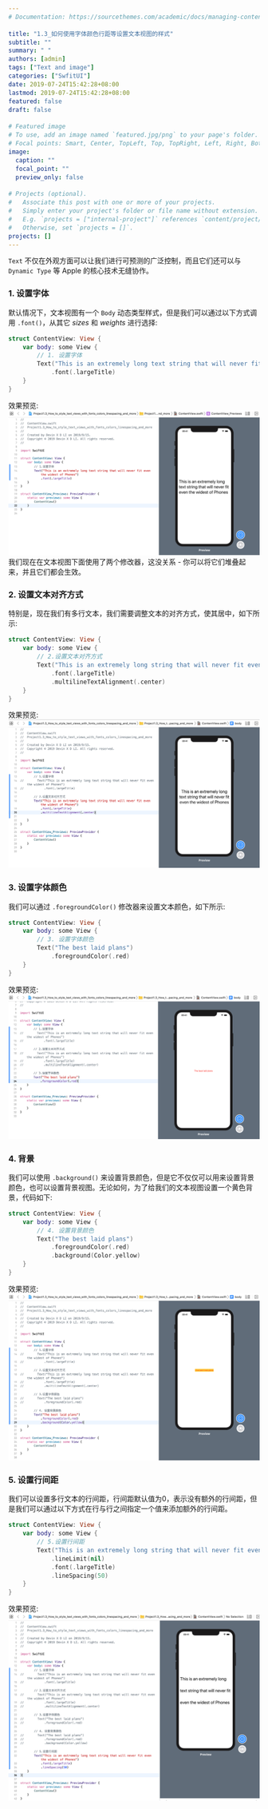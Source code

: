 ```yaml
---
# Documentation: https://sourcethemes.com/academic/docs/managing-content/

title: "1.3_如何使用字体颜色行距等设置文本视图的样式"
subtitle: ""
summary: " "
authors: [admin]
tags: ["Text and image"]
categories: ["SwfitUI"]
date: 2019-07-24T15:42:28+08:00
lastmod: 2019-07-24T15:42:28+08:00
featured: false
draft: false

# Featured image
# To use, add an image named `featured.jpg/png` to your page's folder.
# Focal points: Smart, Center, TopLeft, Top, TopRight, Left, Right, BottomLeft, Bottom, BottomRight.
image:
  caption: ""
  focal_point: ""
  preview_only: false

# Projects (optional).
#   Associate this post with one or more of your projects.
#   Simply enter your project's folder or file name without extension.
#   E.g. `projects = ["internal-project"]` references `content/project/deep-learning/index.md`.
#   Otherwise, set `projects = []`.
projects: []
---
```


<!-- more -->
`Text` 不仅在外观方面可以让我们进行可预测的广泛控制，而且它们还可以与 `Dynamic Type` 等 Apple 的核心技术无缝协作。

### 1. 设置字体
默认情况下，文本视图有一个 `Body` 动态类型样式，但是我们可以通过以下方式调用 `.font()`，从其它 _sizes_ 和 _weights_ 进行选择:
```swift
struct ContentView: View {
    var body: some View {
        // 1. 设置字体
        Text("This is an extremely long text string that will never fit even the widest of Phones")
            .font(.largeTitle)
    }
}
```
效果预览:
![1.3_text_font_large_title](img/1.3_text_font_large_title.png "Set a font for text")
我们现在在文本视图下面使用了两个修改器，这没关系 - 你可以将它们堆叠起来，并且它们都会生效。

### 2. 设置文本对齐方式
特别是，现在我们有多行文本，我们需要调整文本的对齐方式，使其居中，如下所示:
```swift
struct ContentView: View {
    var body: some View {
        // 2.设置文本对齐方式
        Text("This is an extremely long string that will never fit even the widest of Phones")
            .font(.largeTitle)
            .multilineTextAlignment(.center)
    }
}
```
效果预览:
![1.3_text_alignment_center](img/1.3_text_alignment_center.png "Set center alignment for text")

### 3. 设置字体颜色
我们可以通过 `.foregroundColor()` 修改器来设置文本颜色，如下所示:
```swift
struct ContentView: View {
    var body: some View {
        // 3. 设置字体颜色
        Text("The best laid plans")
            .foregroundColor(.red)
    }
}
```
效果预览:
![1.3_text_foregroundcolor](img/1.3_text_foregroundcolor.png "Set a foreground color for text")

### 4. 背景
我们可以使用 `.background()` 来设置背景颜色，但是它不仅仅可以用来设置背景颜色，也可以设置背景视图。无论如何，为了给我们的文本视图设置一个黄色背景，代码如下:
```swift
struct ContentView: View {
    var body: some View {
        // 4. 设置背景颜色
        Text("The best laid plans")
            .foregroundColor(.red)
            .background(Color.yellow)
    }
}
```
效果预览:
![1.3_text_backgroundcolor](img/1.3_text_backgroundcolor.png "Set a background color for text")

### 5. 设置行间距
我们可以设置多行文本的行间距，行间距默认值为0，表示没有额外的行间距，但是我们可以通过以下方式在行与行之间指定一个值来添加额外的行间距。
```swift
struct ContentView: View {
    var body: some View {
        // 5.设置行间距
        Text("This is an extremely long string that will never fit even the widest of Phones")
            .lineLimit(nil)
            .font(.largeTitle)
            .lineSpacing(50)
    }
}
```
效果预览:
![1.3_text_line_spacing](img/1.3_text_line_spacing.png "Set a line spacing for text")